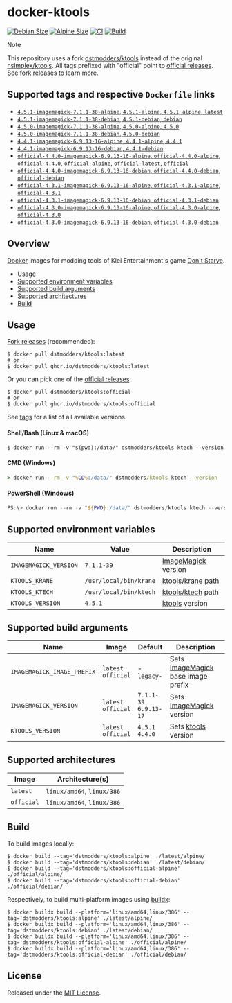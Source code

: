 # docker-ktools

[![Debian Size]](https://hub.docker.com/r/dstmodders/ktools)
[![Alpine Size]](https://hub.docker.com/r/dstmodders/ktools)
[![CI]](https://github.com/dstmodders/docker-ktools/actions/workflows/ci.yml)
[![Build]](https://github.com/dstmodders/docker-ktools/actions/workflows/build.yml)

> [!NOTE]
> This repository uses a fork [dstmodders/ktools] instead of the original
> [nsimplex/ktools]. All tags prefixed with "official" point to
> [official releases]. See [fork releases] to learn more.

## Supported tags and respective `Dockerfile` links

- [`4.5.1-imagemagick-7.1.1-38-alpine`, `4.5.1-alpine`, `4.5.1`, `alpine`, `latest`](https://github.com/dstmodders/docker-ktools/blob/78435fdf714279a5c185d3bc45f305d074afdc12/latest/alpine/Dockerfile)
- [`4.5.1-imagemagick-7.1.1-38-debian`, `4.5.1-debian`, `debian`](https://github.com/dstmodders/docker-ktools/blob/78435fdf714279a5c185d3bc45f305d074afdc12/latest/debian/Dockerfile)
- [`4.5.0-imagemagick-7.1.1-38-alpine`, `4.5.0-alpine`, `4.5.0`](https://github.com/dstmodders/docker-ktools/blob/78435fdf714279a5c185d3bc45f305d074afdc12/latest/alpine/Dockerfile)
- [`4.5.0-imagemagick-7.1.1-38-debian`, `4.5.0-debian`](https://github.com/dstmodders/docker-ktools/blob/78435fdf714279a5c185d3bc45f305d074afdc12/latest/debian/Dockerfile)
- [`4.4.1-imagemagick-6.9.13-16-alpine`, `4.4.1-alpine`, `4.4.1`](https://github.com/dstmodders/docker-ktools/blob/78435fdf714279a5c185d3bc45f305d074afdc12/latest/alpine/Dockerfile)
- [`4.4.1-imagemagick-6.9.13-16-debian`, `4.4.1-debian`](https://github.com/dstmodders/docker-ktools/blob/78435fdf714279a5c185d3bc45f305d074afdc12/latest/debian/Dockerfile)
- [`official-4.4.0-imagemagick-6.9.13-16-alpine`, `official-4.4.0-alpine`, `official-4.4.0`, `official-alpine`, `official-latest`, `official`](https://github.com/dstmodders/docker-ktools/blob/78435fdf714279a5c185d3bc45f305d074afdc12/official/alpine/Dockerfile)
- [`official-4.4.0-imagemagick-6.9.13-16-debian`, `official-4.4.0-debian`, `official-debian`](https://github.com/dstmodders/docker-ktools/blob/78435fdf714279a5c185d3bc45f305d074afdc12/official/debian/Dockerfile)
- [`official-4.3.1-imagemagick-6.9.13-16-alpine`, `official-4.3.1-alpine`, `official-4.3.1`](https://github.com/dstmodders/docker-ktools/blob/78435fdf714279a5c185d3bc45f305d074afdc12/official/alpine/Dockerfile)
- [`official-4.3.1-imagemagick-6.9.13-16-debian`, `official-4.3.1-debian`](https://github.com/dstmodders/docker-ktools/blob/78435fdf714279a5c185d3bc45f305d074afdc12/official/debian/Dockerfile)
- [`official-4.3.0-imagemagick-6.9.13-16-alpine`, `official-4.3.0-alpine`, `official-4.3.0`](https://github.com/dstmodders/docker-ktools/blob/78435fdf714279a5c185d3bc45f305d074afdc12/official/alpine/Dockerfile)
- [`official-4.3.0-imagemagick-6.9.13-16-debian`, `official-4.3.0-debian`](https://github.com/dstmodders/docker-ktools/blob/78435fdf714279a5c185d3bc45f305d074afdc12/official/debian/Dockerfile)

## Overview

[Docker] images for modding tools of Klei Entertainment's game [Don't Starve].

- [Usage](#usage)
- [Supported environment variables](#supported-environment-variables)
- [Supported build arguments](#supported-build-arguments)
- [Supported architectures](#supported-architectures)
- [Build](#build)

## Usage

[Fork releases] (recommended):

```shell
$ docker pull dstmodders/ktools:latest
# or
$ docker pull ghcr.io/dstmodders/ktools:latest
```

Or you can pick one of the [official releases]:

```shell
$ docker pull dstmodders/ktools:official
# or
$ docker pull ghcr.io/dstmodders/ktools:official
```

See [tags] for a list of all available versions.

#### Shell/Bash (Linux & macOS)

```shell
$ docker run --rm -v "$(pwd):/data/" dstmodders/ktools ktech --version
```

#### CMD (Windows)

```cmd
> docker run --rm -v "%CD%:/data/" dstmodders/ktools ktech --version
```

#### PowerShell (Windows)

```powershell
PS:\> docker run --rm -v "${PWD}:/data/" dstmodders/ktools ktech --version
```

## Supported environment variables

| Name                  | Value                  | Description           |
| --------------------- | ---------------------- | --------------------- |
| `IMAGEMAGICK_VERSION` | `7.1.1-39`             | [ImageMagick] version |
| `KTOOLS_KRANE`        | `/usr/local/bin/krane` | [ktools/krane] path   |
| `KTOOLS_KTECH`        | `/usr/local/bin/ktech` | [ktools/ktech] path   |
| `KTOOLS_VERSION`      | `4.5.1`                | [ktools] version      |

## Supported build arguments

| Name                       | Image                    | Default                     | Description                          |
| -------------------------- | ------------------------ | --------------------------- | ------------------------------------ |
| `IMAGEMAGICK_IMAGE_PREFIX` | `latest`<br />`official` | -<br />`legacy-`            | Sets [ImageMagick] base image prefix |
| `IMAGEMAGICK_VERSION`      | `latest`<br />`official` | `7.1.1-39`<br />`6.9.13-17` | Sets [ImageMagick] version           |
| `KTOOLS_VERSION`           | `latest`<br />`official` | `4.5.1`<br />`4.4.0`        | Sets [ktools] version                |

## Supported architectures

| Image      | Architecture(s)            |
| ---------- | -------------------------- |
| `latest`   | `linux/amd64`, `linux/386` |
| `official` | `linux/amd64`, `linux/386` |

## Build

To build images locally:

```shell
$ docker build --tag='dstmodders/ktools:alpine' ./latest/alpine/
$ docker build --tag='dstmodders/ktools:debian' ./latest/debian/
$ docker build --tag='dstmodders/ktools:official-alpine' ./official/alpine/
$ docker build --tag='dstmodders/ktools:official-debian' ./official/debian/
```

Respectively, to build multi-platform images using [buildx]:

```shell
$ docker buildx build --platform='linux/amd64,linux/386' --tag='dstmodders/ktools:alpine' ./latest/alpine/
$ docker buildx build --platform='linux/amd64,linux/386' --tag='dstmodders/ktools:debian' ./latest/debian/
$ docker buildx build --platform='linux/amd64,linux/386' --tag='dstmodders/ktools:official-alpine' ./official/alpine/
$ docker buildx build --platform='linux/amd64,linux/386' --tag='dstmodders/ktools:official-debian' ./official/debian/
```

## License

Released under the [MIT License](https://opensource.org/licenses/MIT).

[alpine size]: https://img.shields.io/docker/image-size/dstmodders/ktools/alpine?label=alpine%20size&logo=docker
[build]: https://img.shields.io/github/actions/workflow/status/dstmodders/docker-ktools/build.yml?branch=main&label=build&logo=github
[buildx]: https://github.com/docker/buildx
[ci]: https://img.shields.io/github/actions/workflow/status/dstmodders/docker-ktools/ci.yml?branch=main&label=ci&logo=github
[debian size]: https://img.shields.io/docker/image-size/dstmodders/ktools/debian?label=debian%20size&logo=docker
[docker]: https://www.docker.com/
[don't starve]: https://www.klei.com/games/dont-starve
[dstmodders/ktools]: https://github.com/dstmodders/ktools
[fork releases]: https://github.com/dstmodders/ktools/releases
[imagemagick]: https://imagemagick.org/index.php
[ktools/krane]: https://github.com/dstmodders/ktools?tab=readme-ov-file#krane
[ktools/ktech]: https://github.com/dstmodders/ktools?tab=readme-ov-file#ktech
[ktools]: https://github.com/dstmodders/ktools
[nsimplex/ktools]: https://github.com/nsimplex/ktools
[official releases]: https://github.com/nsimplex/ktools/releases
[tags]: https://hub.docker.com/r/dstmodders/ktools/tags
